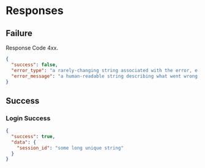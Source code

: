 # Responses

## Failure

Response Code 4xx.

```json
{
  "success": false,
  "error_type": "a rarely-changing string associated with the error, e.g. NOT_LOGGED_IN",
  "error_message": "a human-readable string describing what went wrong, e.g. You must be logged in to do that."
}
```

## Success

### Login Success

```json
{
  "success": true,
  "data": {
    "session_id": "some long unique string"
  }
}
```
